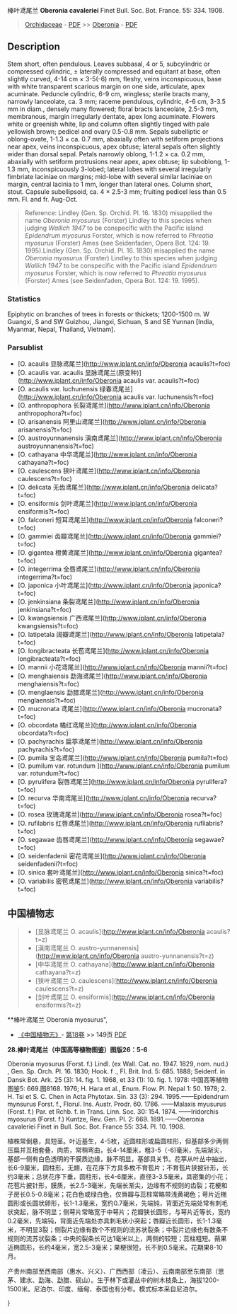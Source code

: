 棒叶鸢尾兰 **Oberonia cavaleriei** Finet Bull. Soc. Bot. France. 55: 334. 1908.

> [Orchidaceae](http://www.iplant.cn/info/Orchidaceae?t=foc) - [PDF](http://www.iplant.cn/foc/pdf/Orchidaceae.pdf) >> [Oberonia](http://www.iplant.cn/info/Oberonia?t=foc) - [PDF](http://www.iplant.cn/foc/pdf/Oberonia.pdf)

## Description

Stem short, often pendulous. Leaves subbasal, 4 or 5, subcylindric or compressed cylindric, ± laterally compressed and equitant at base, often slightly curved, 4-14 cm × 3-5(-6) mm, fleshy, veins inconspicuous, base with white transparent scarious margin on one side, articulate, apex acuminate. Peduncle cylindric, 6-9 cm, wingless; sterile bracts many, narrowly lanceolate, ca. 3 mm; raceme pendulous, cylindric, 4-6 cm, 3-3.5 mm in diam., densely many flowered; floral bracts lanceolate, 2.5-3 mm, membranous, margin irregularly dentate, apex long acuminate. Flowers white or greenish white, lip and column often slightly tinged with pale yellowish brown; pedicel and ovary 0.5-0.8 mm. Sepals subelliptic or oblong-ovate, 1-1.3 × ca. 0.7 mm, abaxially often with setiform projections near apex, veins inconspicuous, apex obtuse; lateral sepals often slightly wider than dorsal sepal. Petals narrowly oblong, 1-1.2 × ca. 0.2 mm, abaxially with setiform protrusions near apex, apex obtuse; lip suboblong, 1-1.3 mm, inconspicuously 3-lobed; lateral lobes with several irregularly fimbriate laciniae on margins; mid-lobe with several similar laciniae on margin, central lacinia to 1 mm, longer than lateral ones. Column short, stout. Capsule subellipsoid, ca. 4 × 2.5-3 mm; fruiting pedicel less than 0.5 mm. Fl. and fr. Aug-Oct.


> Reference: 
> Lindley (Gen. Sp. Orchid. Pl. 16. 1830) misapplied the name *Oberonia myosurus* (Forster) Lindley to this species when judging *Wallich 1947* to be conspecific with the Pacific island *Epidendrum myosurus* Forster, which is now referred to *Phreatia myosurus* (Forster) Ames (see Seidenfaden, Opera Bot. 124: 19. 1995).Lindley (Gen. Sp. Orchid. Pl. 16. 1830) misapplied the name *Oberonia myosurus* (Forster) Lindley to this species when judging *Wallich 1947* to be conspecific with the Pacific island *Epidendrum myosurus* Forster, which is now referred to *Phreatia myosurus* (Forster) Ames (see Seidenfaden, Opera Bot. 124: 19. 1995).

### Statistics
Epiphytic on branches of trees in forests or thickets; 1200-1500 m. W Guangxi, S and SW Guizhou, Jiangxi, Sichuan, S and SE Yunnan [India, Myanmar, Nepal, Thailand, Vietnam].



### Parsublist

* [O.  acaulis  显脉鸢尾兰](http://www.iplant.cn/info/Oberonia acaulis?t=foc)
* [O.  acaulis var. acaulis  显脉鸢尾兰(原变种)](http://www.iplant.cn/info/Oberonia acaulis var. acaulis?t=foc)
* [O.  acaulis var. luchunensis  绿春鸢尾兰](http://www.iplant.cn/info/Oberonia acaulis var. luchunensis?t=foc)
* [O.  anthropophora  长裂鸢尾兰](http://www.iplant.cn/info/Oberonia anthropophora?t=foc)
* [O.  arisanensis  阿里山鸢尾兰](http://www.iplant.cn/info/Oberonia arisanensis?t=foc)
* [O.  austroyunnanensis  滇南鸢尾兰](http://www.iplant.cn/info/Oberonia austroyunnanensis?t=foc)
* [O.  cathayana  中华鸢尾兰](http://www.iplant.cn/info/Oberonia cathayana?t=foc)
* [O.  caulescens  狭叶鸢尾兰](http://www.iplant.cn/info/Oberonia caulescens?t=foc)
* [O.  delicata  无齿鸢尾兰](http://www.iplant.cn/info/Oberonia delicata?t=foc)
* [O.  ensiformis  剑叶鸢尾兰](http://www.iplant.cn/info/Oberonia ensiformis?t=foc)
* [O.  falconeri  短耳鸢尾兰](http://www.iplant.cn/info/Oberonia falconeri?t=foc)
* [O.  gammiei  齿瓣鸢尾兰](http://www.iplant.cn/info/Oberonia gammiei?t=foc)
* [O.  gigantea  橙黄鸢尾兰](http://www.iplant.cn/info/Oberonia gigantea?t=foc)
* [O.  integerrima  全唇鸢尾兰](http://www.iplant.cn/info/Oberonia integerrima?t=foc)
* [O.  japonica  小叶鸢尾兰](http://www.iplant.cn/info/Oberonia japonica?t=foc)
* [O.  jenkinsiana  条裂鸢尾兰](http://www.iplant.cn/info/Oberonia jenkinsiana?t=foc)
* [O.  kwangsiensis  广西鸢尾兰](http://www.iplant.cn/info/Oberonia kwangsiensis?t=foc)
* [O.  latipetala  阔瓣鸢尾兰](http://www.iplant.cn/info/Oberonia latipetala?t=foc)
* [O.  longibracteata  长苞鸢尾兰](http://www.iplant.cn/info/Oberonia longibracteata?t=foc)
* [O.  mannii  小花鸢尾兰](http://www.iplant.cn/info/Oberonia mannii?t=foc)
* [O.  menghaiensis  勐海鸢尾兰](http://www.iplant.cn/info/Oberonia menghaiensis?t=foc)
* [O.  menglaensis  勐腊鸢尾兰](http://www.iplant.cn/info/Oberonia menglaensis?t=foc)
* [O.  mucronata  鸢尾兰](http://www.iplant.cn/info/Oberonia mucronata?t=foc)
* [O.  obcordata  橘红鸢尾兰](http://www.iplant.cn/info/Oberonia obcordata?t=foc)
* [O.  pachyrachis  扁葶鸢尾兰](http://www.iplant.cn/info/Oberonia pachyrachis?t=foc)
* [O.  pumila  宝岛鸢尾兰](http://www.iplant.cn/info/Oberonia pumila?t=foc)
* [O.  pumilum var. rotundum  ](http://www.iplant.cn/info/Oberonia pumilum var. rotundum?t=foc)
* [O.  pyrulifera  裂唇鸢尾兰](http://www.iplant.cn/info/Oberonia pyrulifera?t=foc)
* [O.  recurva  华南鸢尾兰](http://www.iplant.cn/info/Oberonia recurva?t=foc)
* [O.  rosea  玫瑰鸢尾兰](http://www.iplant.cn/info/Oberonia rosea?t=foc)
* [O.  rufilabris  红唇鸢尾兰](http://www.iplant.cn/info/Oberonia rufilabris?t=foc)
* [O.  segawae  齿唇鸢尾兰](http://www.iplant.cn/info/Oberonia segawae?t=foc)
* [O.  seidenfadenii  密花鸢尾兰](http://www.iplant.cn/info/Oberonia seidenfadenii?t=foc)
* [O.  sinica  套叶鸢尾兰](http://www.iplant.cn/info/Oberonia sinica?t=foc)
* [O.  variabilis  密苞鸢尾兰](http://www.iplant.cn/info/Oberonia variabilis?t=foc)


## 中国植物志

> * [显脉鸢尾兰  O.  acaulis](http://www.iplant.cn/info/Oberonia acaulis?t=z)
> * [滇南鸢尾兰  O.  austro-yunnanensis](http://www.iplant.cn/info/Oberonia austro-yunnanensis?t=z)
> * [中华鸢尾兰  O.  cathayana](http://www.iplant.cn/info/Oberonia cathayana?t=z)
> * [狭叶鸢尾兰  O.  caulescens](http://www.iplant.cn/info/Oberonia caulescens?t=z)
> * [剑叶鸢尾兰  O.  ensiformis](http://www.iplant.cn/info/Oberonia ensiformis?t=z)


**棒叶鸢尾兰 Oberonia myosurus",



* [《中国植物志》](http://www.iplant.cn/frps)- [第18卷](http://www.iplant.cn/frps/vol/18) >> 149页 [PDF](http://www.iplant.cn/frps/pdf/18/149.pdf)


**28.棒叶鸢尾兰（中国高等植物图鉴）图版26：5-6**

Oberonia myosurus (Forst. f.) Lindl. (ex Wall. Cat. no. 1947. 1829, nom. nud.) , Gen. Sp. Orch. Pl. 16. 1830; Hook. f ., Fl. Brit. Ind. 5: 685. 1888; Seidenf. in Dansk Bot. Ark. 25 (3): 14. fig. 1. 1968, et 33 (1): 10. fig. 1. 1978: 中国高等植物图鉴5: 669.图8168. 1976; H. Hara et al., Enum. Flow. Pl. Nepal 1: 50. 1978; 2. H. Tsi et S. C. Chen in Acta Phytotax. Sin. 33 (3): 294. 1995.——Epidendrum mynsurus Forst. f., Florul. Ins. Austr. Prodr. 60. 1786. ——Malaxis myusurus (Forst. f.) Par. et Rchb. f. in Trans. Linn. Soc. 30: 154. 1874. ——Iridorchis myosurus (Forst. f.) Kuntze, Rev. Gen. Pl. 2: 669. 1891.——Oberonia cavaleriei Finet in Bull. Soc. Bot. France 55: 334. Pl. 10. 1908.

植株常倒悬，具短茎。叶近基生，4-5枚，近圆柱形或扁圆柱形，但基部多少两侧压扁并互相套叠，肉质，常稍弯曲，长4-14厘米，粗3-5（-6)毫米，先端渐尖，基部一侧有白色透明的干膜质边缘，脉不明显，基部具关节。花葶从叶丛中抽出，长6-9厘米，圆柱形，无翅，在花序下方具多枚不育苞片；不育苞片狭披针形，长约3毫米；总状花序下垂，圆柱形，长4-6厘米，直径3-3.5毫米，具密集的小花；花苞片披针形，膜质，长2.5-3毫米，先端长渐尖，边缘有不规则的齿裂；花梗和子房长0.5-0.8毫米；花白色或绿白色，仅唇瓣与蕊柱常略带浅黄褐色；萼片近椭圆形或长圆状卵形，长1-1.3毫米，宽约0.7毫米，先端钝，背面近先端处常有刺毛状突起，脉不明显；侧萼片常略宽于中萼片；花瓣狭长圆形，与萼片近等长，宽约0.2毫米，先端钝，背面近先端处亦具刺毛状小突起；唇瓣近长圆形，长1-1.3毫米，不明显3裂；侧裂片边缘有数个不规则的流苏状裂条；中裂片边缘也有数条不规则的流苏状裂条；中央的裂条长可达1毫米以上，两侧的较短；蕊柱粗短。蒴果近椭圆形，长约4毫米，宽2.5-3毫米；果梗很短，长不到0.5毫米。花期果8-10月。

产贵州南部至西南部（惠水、兴义）、广西西部（凌云）、云南南部至东南部（思茅、建水、勐海、勐腊、砚山）。生于林下或灌丛中的树木枝条上，海拔1200-1500米。尼泊尔、印度、缅甸、泰国也有分布。模式标本采自尼泊尔。



}